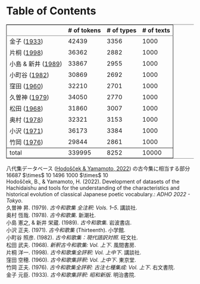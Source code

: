 
# Table of Contents



<table border="2" cellspacing="0" cellpadding="6" rules="groups" frame="hsides">


<colgroup>
<col  class="org-left" />

<col  class="org-right" />

<col  class="org-right" />

<col  class="org-right" />
</colgroup>
<thead>
<tr>
<th scope="col" class="org-left">&#xa0;</th>
<th scope="col" class="org-right"># of tokens</th>
<th scope="col" class="org-right"># of types</th>
<th scope="col" class="org-right"># of texts</th>
</tr>
</thead>

<tbody>
<tr>
<td class="org-left">金子 (<a href="#citeproc_bib_item_11">1933</a>)</td>
<td class="org-right">42439</td>
<td class="org-right">3356</td>
<td class="org-right">1000</td>
</tr>


<tr>
<td class="org-left">片桐 (<a href="#citeproc_bib_item_8">1998</a>)</td>
<td class="org-right">36362</td>
<td class="org-right">2882</td>
<td class="org-right">1000</td>
</tr>


<tr>
<td class="org-left">小島 &#38; 新井 (<a href="#citeproc_bib_item_4">1989</a>)</td>
<td class="org-right">33867</td>
<td class="org-right">2955</td>
<td class="org-right">1000</td>
</tr>


<tr>
<td class="org-left">小町谷 (<a href="#citeproc_bib_item_6">1982</a>)</td>
<td class="org-right">30869</td>
<td class="org-right">2692</td>
<td class="org-right">1000</td>
</tr>


<tr>
<td class="org-left">窪田 (<a href="#citeproc_bib_item_9">1960</a>)</td>
<td class="org-right">32210</td>
<td class="org-right">2701</td>
<td class="org-right">1000</td>
</tr>


<tr>
<td class="org-left">久曽神 (<a href="#citeproc_bib_item_2">1979</a>)</td>
<td class="org-right">34050</td>
<td class="org-right">2770</td>
<td class="org-right">1000</td>
</tr>


<tr>
<td class="org-left">松田 (<a href="#citeproc_bib_item_7">1968</a>)</td>
<td class="org-right">31860</td>
<td class="org-right">3007</td>
<td class="org-right">1000</td>
</tr>


<tr>
<td class="org-left">奥村 (<a href="#citeproc_bib_item_3">1978</a>)</td>
<td class="org-right">32321</td>
<td class="org-right">3153</td>
<td class="org-right">1000</td>
</tr>


<tr>
<td class="org-left">小沢 (<a href="#citeproc_bib_item_5">1971</a>)</td>
<td class="org-right">36173</td>
<td class="org-right">3384</td>
<td class="org-right">1000</td>
</tr>


<tr>
<td class="org-left">竹岡 (<a href="#citeproc_bib_item_10">1976</a>)</td>
<td class="org-right">29844</td>
<td class="org-right">2861</td>
<td class="org-right">1000</td>
</tr>
</tbody>

<tbody>
<tr>
<td class="org-left">total</td>
<td class="org-right">339995</td>
<td class="org-right">8252</td>
<td class="org-right">10000</td>
</tr>
</tbody>
</table>

<tbody>
<tr>
<td class="org-left">八代集データベース (<a href="#citeproc_bib_item_1">Hodošček &#38; Yamamoto, 2022</a>) の古今集に相当する部分</td>
<td class="org-right">16687 $\times$ 10</td>
<td class="org-right">1496 </td>
<td class="org-right">1000 $\times$ 10</td>
</tr>
</tbody>

<div class="csl-bib-body">
  <div class="csl-entry"><a id="citeproc_bib_item_1"></a>Hodošček, B., &#38; Yamamoto, H. (2022). Development of datasets of the Hachidaishu and tools for the understanding of the characteristics and historical evolution of classical Japanese poetic vocabulary.: <i>ADHO 2022 - Tokyo</i>.</div>
  <div class="csl-entry"><a id="citeproc_bib_item_2"></a>久曽神 昇. (1979). <i>古今和歌集 全注釈: Vols. 1–5</i>. 講談社.</div>
  <div class="csl-entry"><a id="citeproc_bib_item_3"></a>奥村 恆哉. (1978). <i>古今和歌集</i>. 新潮社.</div>
  <div class="csl-entry"><a id="citeproc_bib_item_4"></a>小島 憲之, &#38; 新井 栄蔵. (1989). <i>古今和歌集</i>. 岩波書店.</div>
  <div class="csl-entry"><a id="citeproc_bib_item_5"></a>小沢 正夫. (1971). <i>古今和歌集</i> (Thirteenth). 小学館.</div>
  <div class="csl-entry"><a id="citeproc_bib_item_6"></a>小町谷 照彦. (1982). <i>古今和歌集：現代語訳対照</i>. 旺文社.</div>
  <div class="csl-entry"><a id="citeproc_bib_item_7"></a>松田 武夫. (1968). <i>新釈古今和歌集: Vol. 上下</i>. 風間書房.</div>
  <div class="csl-entry"><a id="citeproc_bib_item_8"></a>片桐 洋一. (1998). <i>古今和歌集全評釈: Vol. 上中下</i>. 講談社.</div>
  <div class="csl-entry"><a id="citeproc_bib_item_9"></a>窪田 空穂. (1960). <i>古今和歌集評釈: Vol. 上中下</i>. 東京堂.</div>
  <div class="csl-entry"><a id="citeproc_bib_item_10"></a>竹岡 正夫. (1976). <i>古今和歌集全評釈: 古注七種集成: Vol. 上下</i>. 右文書院.</div>
  <div class="csl-entry"><a id="citeproc_bib_item_11"></a>金子 元臣. (1933). <i>古今和歌集評釈: 昭和新版</i>. 明治書院.</div>
</div>

